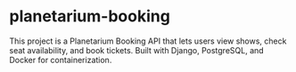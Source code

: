 # planetarium-booking
This project is a Planetarium Booking API that lets users view shows, check seat availability, and book tickets. Built with Django, PostgreSQL, and Docker for containerization.
